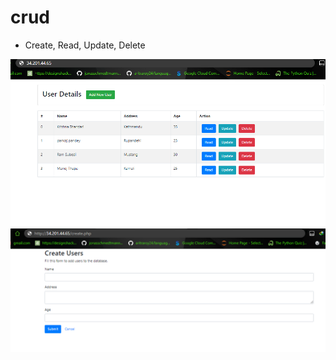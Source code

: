 # crud

- Create, Read, Update, Delete



![Images](https://github.com/pankz-104/crud/blob/main/crud/Images/home%20page.png)
![Images](https://github.com/pankz-104/crud/blob/main/crud/Images/2.png)
